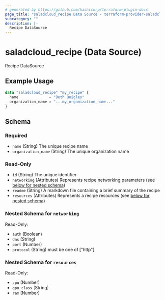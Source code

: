 ```yaml
---
# generated by https://github.com/hashicorp/terraform-plugin-docs
page_title: "saladcloud_recipe Data Source - terraform-provider-saladcloud"
subcategory: ""
description: |-
  Recipe DataSource
---
```


# saladcloud_recipe (Data Source)

Recipe DataSource

## Example Usage

```terraform
data "saladcloud_recipe" "my_recipe" {
  name              = "Beth Quigley"
  organization_name = "...my_organization_name..."
}
```

<!-- schema generated by tfplugindocs -->
## Schema

### Required

- `name` (String) The unique recipe name
- `organization_name` (String) The unique organization name

### Read-Only

- `id` (String) The unique identifier
- `networking` (Attributes) Represents recipe networking parameters (see [below for nested schema](#nestedatt--networking))
- `readme` (String) A markdown file containing a brief summary of the recipe
- `resources` (Attributes) Represents a recipe resources (see [below for nested schema](#nestedatt--resources))

<a id="nestedatt--networking"></a>
### Nested Schema for `networking`

Read-Only:

- `auth` (Boolean)
- `dns` (String)
- `port` (Number)
- `protocol` (String) must be one of ["http"]


<a id="nestedatt--resources"></a>
### Nested Schema for `resources`

Read-Only:

- `cpu` (Number)
- `gpu_class` (String)
- `ram` (Number)


